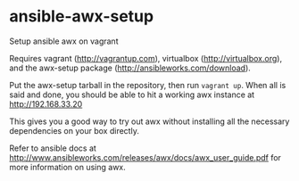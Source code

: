 ansible-awx-setup
=================

Setup ansible awx on vagrant

Requires vagrant (http://vagrantup.com), virtualbox (http://virtualbox.org), and the awx-setup package (http://ansibleworks.com/download).

Put the awx-setup tarball in the repository, then run `vagrant up`. When all is said and done, you should be able to hit a working awx instance at http://192.168.33.20

This gives you a good way to try out awx without installing all the necessary dependencies on your box directly.

Refer to ansible docs at http://www.ansibleworks.com/releases/awx/docs/awx_user_guide.pdf for more information on using awx.
